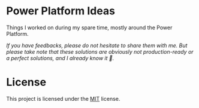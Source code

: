 # Power Platform Ideas

Things I worked on during my spare time, mostly around the Power Platform.

*If you have feedbacks, please do not hesitate to share them with me. But please take note that these solutions are obviously not production-ready or a perfect solutions, and I already know it 🤗.*

# License

This project is licensed under the [MIT](https://github.com/rpothin/Power-Platform-Ideas/blob/main/LICENSE) license.